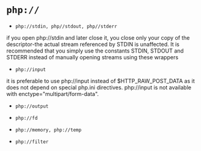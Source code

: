 # `php://`

- `php://stdin, php//stdout, php//stderr`

if you open php://stdin and later close it, you close only your copy of the descriptor-the actual stream referenced by STDIN is unaffected. It is recommended that you simply use the constants STDIN, STDOUT and STDERR instead of manually opening streams using these wrappers

- `php://input`

it is preferable to use php://input instead of $HTTP_RAW_POST_DATA as it does not depend on special php.ini directives. php://input is not available with enctype="multipart/form-data".

- `php://output`

- `php://fd`

- `php://memory, php://temp`

- `php://filter`

